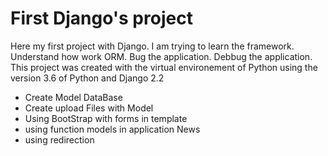 # First Django's project

Here my first project with Django. I am trying to learn the framework. Understand how work ORM. Bug the application.
Debbug the application. 
This project was created with the virtual environement of Python using the version 3.6 of Python and Django 2.2

- Create Model DataBase
- Create upload Files with Model
- Using BootStrap with forms in template
- using function models in application News
- using redirection